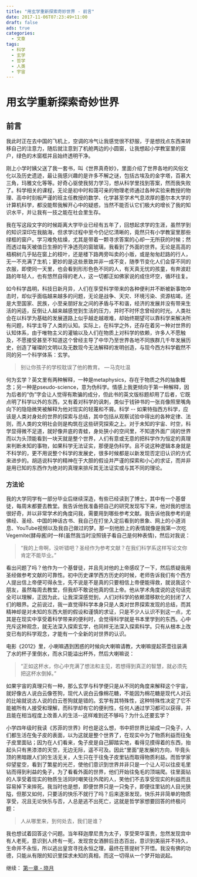 ```yaml
---
title: "用玄学重新探索奇妙世界 - 前言"
date: 2017-11-06T07:23:49+11:00
draft: false
ads: true
categories:
  - 文章
tags:
  - 科学
  - 玄学
  - 哲学
  - 人类
  - 宇宙
---
```

# 用玄学重新探索奇妙世界

## 前言

我此时正在去中国的飞机上，空调的冷气让我感觉很不舒服，于是想找点东西来转移自己的注意力，随后就注意到了机舱两边的小圆窗，让我想起小学教室里的窗户，绿色的木窗框并且始终透明干净。

刚上小学时姨父送了我一套书，叫《世界真奇妙》，里面介绍了世界各地的风俗文化以及历史遗迹，最让我感兴趣的是许多不解之谜，包括古埃及的金字塔，百慕大三角，玛雅文化等等。好奇心驱使我努力学习，想从科学里找到答案，然而我失败了。科学相关的课程，无论是初中时和蔼可亲的物理老师通过各种实验来教授的物理、高中时刻板严谨的班主任教授的数学、化学甚至学术气息浓厚的墨尔本大学的计算机科学，都没能帮我解开心中的疑惑，当然不能否认它们极大的增长了我的知识水平，并让我有一技之能在社会里生存。

我在写这段文字的时候距离大学毕业已经有五年了，回想起求学的生涯，虽然学到的知识深印在我脑海，但求学过程中至今仍记忆清晰的，竟然只有小学教室里那些绿框的窗户。学习难免枯燥，尤其是带着一颗寻求答案的心却一无所获的时候；然而透过每天被值日生擦的干净透亮的窗玻璃，我看到了外面的世界。无论是高高的梧桐树几乎贴在窗上的枝叶，还是楼下路两旁叫卖的小贩，或是匆匆赶路的行人，无一不充满了生机；更妙的是这些景致并非一成不变，随季节变化人们会穿不同的衣服，即使同一天里，也会看到形形色色不同的人，有天真无忧的孩童，有奔波赶路的年轻人，也有悠然自得的老人，这一切都正如佛家说的成住坏空，循环往复。

如今科学昌明，科技日新月异，人们在享受科学带来的各种便利并不断被新事物冲击时，却似乎面临越来越多的问题，无论是战争、天灾、环境污染、资源枯竭，还是大至国家、民族，小至亲朋好友之间的矛盾与不和谐，经济的发展并没有带来生活的闲适，反倒让人越来越感觉到生活的压力，并时不时怀念曾经的时光。人类社会在以科学为基础的发展道路上似乎越走越艰难，却始终期望可以靠科学来解决所有问题，科学主导了人类的认知。实际上，在科学之外，还存在着另一种对世界的认知体系，由于唯物主义的灌输以及人们在物质上对科学的依赖，许多人不愿触及，不愿接受甚至不知道这个曾经主导了中华乃至世界各地不同族群几千年发展历史，创造了璀璨的文明以及无数现今无法解释的发明创造，与现今西方科学截然不同的另一个科学体系：玄学。

> 别让你孩子的学校耽误了他的教育。
> — 马克吐温

何为玄学？英文里有两种解释，一种是metaphysics，存在于物质之外的抽象概念；另一种是pseudo-science，意为伪科学。情感上我更倾向于第一种解释，因为后者的“伪”字会让人觉得有欺骗的成分，但此书的英文版标题却用了后者，它既点明了科学以外的东西，又有着对科学的讽刺，类似于钱钟书的一张肖像照里嘴角向下的隐隐微笑被解释为他对现实的轻蔑和不屑。科学 -- 如果特指西方科学，应该是人类对身处的世界的探索与总结，其中包括从观察试验中得出的各种定律、法则，而人类的文明社会则是构筑在这些研究探索之上。对于未知的宇宙、时空，科学显得微不足道，就好像井底的青蛙，身处狭小的空间里，不知道外面广阔的世界而以为头顶能看到一块天就是整个世界，人们有意或无意的把科学作为恒定的真理来判断未知的事物，如果科学无法证实，那便是伪科学。且不说这种逻辑本身就是不科学的，更不用说整个科学的发展史，很多时候都是以新发现否定旧认识的方式来进步的。胡适说科学的精神在于大胆的假设并严谨的探索和小心的求证，而并非是用已知的东西作为绝对的真理来排斥其无法证实或与其不同的理论。

### 方法论

我的大学同学有一部分毕业后继续深造，有些已经读到了博士，其中有一个基督徒，每周末都要去教堂。我告诉他我准备把自己的研究发现写下来，他对我的想法很好奇，并以非常学术的角度问我，需要用到哪些参考文献。我告诉他我参考的是佛经、圣经、中国的神话古书、我自己在打坐入定后看到的景象、网上的小道消息、YouTube视频以及我自己做过的梦。那一刻他脸上的表情就像是我第一次吃Vegemite(酵母酱)时一样(虽然我当时没照镜子看自己是何种表情)，然后对我说：

> “我的上帝啊，没听错吧？圣经作为参考文献？在我们科学系这样写论文你肯定不能毕业。”

看出问题了吗？他作为一个基督徒，并且先对他的上帝感叹了一下，然后质疑我用圣经做参考文献的可靠性。初中历史课学西方历史的时候，老师告诉我们有个西方人提出信上帝便可得永生，先不说是不是真的只要相信上帝便能得救，就说我这个朋友，虽然每周去教堂，但我却不敢说他真的信上帝。他从学术角度说的这句话完全可以理解，正因为此，让我深深感觉到，人们对科学的依赖潜移默化的封闭了人们的眼界。之前说过，我一直觉得科学本身只是人类对世界探索发现的总结，而其精神却是对未知的东西大胆的假设和谨慎的求证，只是不少人认识不到这一点，尤其是在现实中享受着科学带来的便利时，会觉得科学就是书本里学到的东西。心中充斥这种观念，就无法深入探索玄学，也同样无法深入探索科学。只有从根本上改变已有的科学观念，才能有一个全新的对世界的认识。

电影《2012》里，小喇嘛遇到困惑的时候向大喇嘛请教，大喇嘛提起茶壶往装满了水的杯子里倒水，而水只能溢出杯外，然后大喇嘛说：

> “正如这杯水，你心中充满了想法和主见，若想得到真正的智慧，就必须先把这杯水倒掉。”

如果宇宙的真理只有一种，那么玄学与科学便只是从不同的角度来解释这个宇宙，就好像古人说白云像苍狗，现代人说白云像棉花糖，不能因为棉花糖是现代人对云的比喻就说古人说的白云苍狗就是错的。玄学有其特殊性，这种特殊性决定了它不能被所有人接受和理解，而科学却有它的便利性，任何人通过学习都可以获得，并且能在相当程度上改善人的生活--这样难到还不够吗？为什么还要玄学？

小学四年级时我读《苏菲的世界》时也是这么想，书中把世界比喻成一只兔子，人们都生活在兔子皮的表面，以为这就是整个世界了，在现实中为了物质利益而往兔子皮里面钻；因为在人们看来，兔子皮是自己脚踏实地，看得见摸得着的东西，抬起头只有黑漆漆的天空，无边无际，遥不可及。因此“里面”是发展的方向，毕竟头顶的黑暗跟人们的生活无关，人生只在于往兔子皮里钻而取得物质利益。而哲学家仰望星空，看到了繁星的光芒，使他们意识到世界并非只是一个让人可以往皮毛里钻而得到利益的兔子，为了看看外面的世界，他们开始往兔毛的顶端爬。往里面钻的人享受着现实的物质生活同时嘲笑往外爬的人，笑他们不去享受现实的利益而且容易掉下来摔死。我当时也是想，即便世界只是一只兔子，即便往里钻的人目光狭隘，但那又如何，只要活的快乐不就行了吗？后来逐渐发现，快乐并非简单的物质享受，况且无论快乐与否，人总是逃不出死亡，这就是哲学家想要回答的终极问题：

> 人从哪里来，到何处去，我们是谁？

我也想试着回答这个问题。当年释迦摩尼贵为太子，享受荣华富贵，忽然发现宫中有人老死，意识到人终有一死，发现宫女酒醉后丑态百出，意识到美丽并不持久，生命并不永恒，所以逃出皇宫寻找永恒之理，最终在菩提树下开悟。我没有佛的功德，只能从有限的知识里探求未知的真相，而这一切得从一个梦开始说起。

继续： [第一章 - 晓月](/cn/article/pseudo_science/chapter1/)